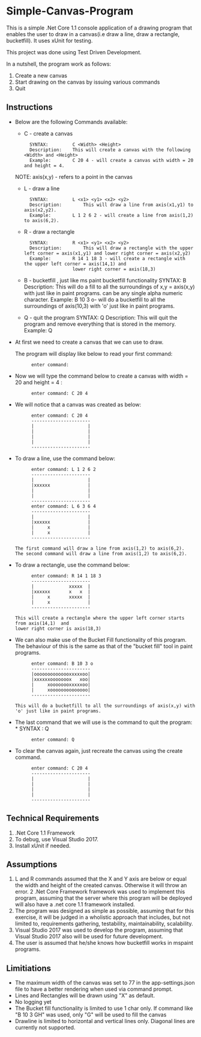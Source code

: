 # Simple-Canvas-Program
This is a simple .Net Core 1.1 console application of a drawing program that enables the user to draw
in a canvas(i.e draw a line, draw a rectangle, bucketfill). It uses xUnit for testing. 

This project was done using Test Driven Development.

In a nutshell, the program work as follows:
 1. Create a new canvas
 2. Start drawing on the canvas by issuing various commands
 3. Quit
 
## Instructions 
* Below are the following Commands available:
	
	* C - create a canvas
	
			SYNTAX: 		C <Width> <Height>
			Description: 	This will create a canvas with the following <Width> and <Height>
			Example:		C 20 4 - will create a canvas with width = 20 and height = 4.
			
	NOTE: axis(x,y) - refers to a point in the canvas
	
	* L - draw a line
	
			SYNTAX:			L <x1> <y1> <x2> <y2>
			Description:		This will draw a line from axis(x1,y1) to axis(x2,y2).
			Example:		L 1 2 6 2 - will create a line from axis(1,2) to axis(6,2).
	* R - draw a rectangle
	
			SYNTAX:			R <x1> <y1> <x2> <y2>
			Description:		This will draw a rectangle with the upper left corner = axis(x1,y1) and lower right corner = axis(x2,y2)
			Example:		R 14 1 18 3	- will create a rectangle with the upper left corner = axis(14,1) and
							lower right corner = axis(18,3)		
	* B - bucketfill , just like ms paint bucketfill functionality
			SYNTAX:			B <x> <y> <charToUse>
			Description:	This will do a fill to all the surroundings of x,y = axis(x,y) with <charToUse> just like in paint programs. 
							<charToUse> can be any single alpha numeric character.
			Example:		B 10 3 o- will do a bucketfill to all the surroundings of axis(10,3) with 'o' just like in paint programs.
	* Q - quit the program
			SYNTAX: 		Q
			Description:	This will quit the program and remove everything that is stored in the memory.
			Example:		Q
	
* At first we need to create a canvas that we can use to draw. 

  The program will display like below to read your first command:
  
            enter command:
  
* Now we will type the command below to create a canvas with width = 20 and height = 4 :
            
            enter command: C 20 4
     
* We will notice that a canvas was created as below:

            enter command: C 20 4
            ----------------------
            |                    |
            |                    |
            |                    |
            |                    |
            ----------------------
* To draw a line, use the command below:  
      
            enter command: L 1 2 6 2
            ----------------------
            |                    |
            |xxxxxx              |
            |                    |
            |                    |
            ----------------------
            enter command: L 6 3 6 4
            ----------------------
            |                    |
            |xxxxxx              |
            |     x              |
            |     x              |
            ----------------------
      
      The first command will draw a line from axis(1,2) to axis(6,2).
      The second command will draw a line from axis(1,2) to axis(6,2).
    
* To draw a rectangle, use the command below:

            enter command: R 14 1 18 3
            ----------------------
            |             xxxxx  |
            |xxxxxx       x   x  |
            |     x       xxxxx  |
            |     x              |
            ----------------------
            
      This will create a rectangle where the upper left corner starts from axis(14,1)  and 
      lower right corner is axis(18,3)
      
* We can also make use of the Bucket Fill functionality of this program.  The behaviour of this is the same as that of the "bucket fill" tool in paint
  programs.
        
            enter command: B 10 3 o
            ----------------------
            |oooooooooooooxxxxxoo|
            |xxxxxxooooooox   xoo|
            |     xoooooooxxxxxoo|
            |     xoooooooooooooo|
            ----------------------
            
      This will do a bucketfill to all the surroundings of axis(x,y) with 'o' just like in paint programs. 
      
* The last command that we will use is the command to quit the program:
      * SYNTAX : Q
      
            enter command: Q
            
* To clear the canvas again, just recreate the canvas using the create command.

			enter command: C 20 4
            ----------------------
            |                    |
            |                    |
            |                    |
            |                    |
            ----------------------
## Technical Requirements
  1. .Net Core 1.1 Framework
  2. To debug, use Visual Studio 2017.
  3. Install xUnit if needed.

## Assumptions
  1. L and R commands assumed that the X and Y axis are below or equal the width and height of the created canvas. Otherwise it will throw an error.
  2 .Net Core Framework framework was used to implement this program, assuming that the server where this program will be deployed will also have a .net core 1.1 framework installed.
  3. The program was designed as simple as possible, assuming that for this exercise, it will be judged in a wholistic approach  that includes, but not limited to, requirements gathering, testability, maintainability, scalability.
  4. Visual Studio 2017 was used to develop the program, assuming that Visual Studio 2017 also will be used for future development.
  5. The user is assumed that he/she knows how bucketfill works in mspaint programs.
  
## Limitiations
 * The maximum width of the canvas was set to 77 in the app-settings.json file to have a better rendering when used via command prompt.
 * Lines and Rectangles will be drawn using "X" as default.
 * No logging yet
 * The Bucket fill functionality is limited to use 1 char only. If command like "B 10 3 GH" was used, only "G" will be used to fill the canvas
 * Drawline is limited to horizontal and vertical lines only. Diagonal lines are currently not supported.
